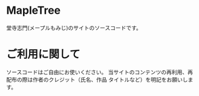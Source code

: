 # MapleTree
堂寺志門(メープルもみじ)のサイトのソースコードです。

# ご利用に関して
ソースコードはご自由にお使いください。
当サイトのコンテンツの再利用、再配布の際は作者のクレジット（氏名、作品 タイトルなど）を明記をお願いします。
